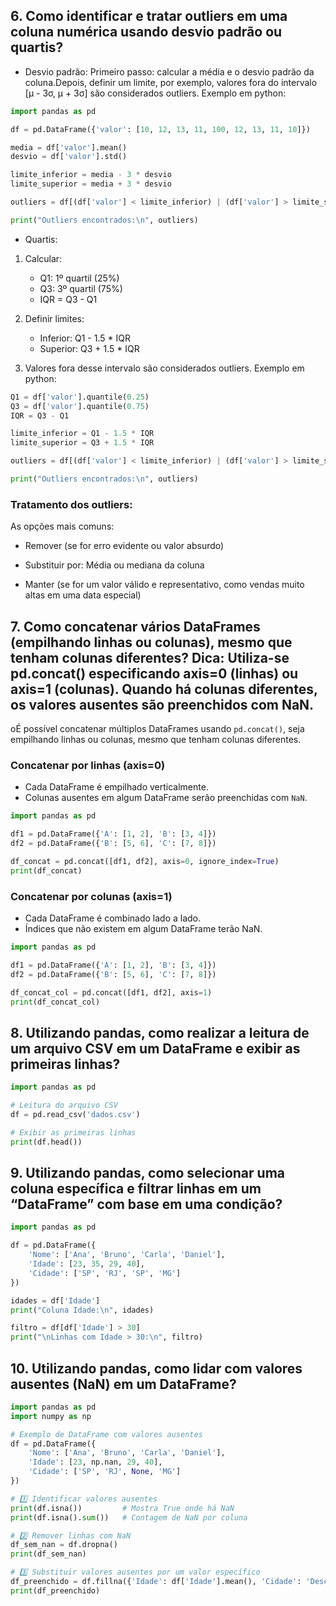 ## 6. Como identificar e tratar outliers em uma coluna numérica usando desvio padrão ou quartis? 
- Desvio padrão:
Primeiro passo: calcular a média e o desvio padrão da coluna.Depois, definir um limite, por exemplo, valores fora do intervalo [μ - 3σ, μ + 3σ] são considerados outliers. Exemplo em python: 
```python
import pandas as pd

df = pd.DataFrame({'valor': [10, 12, 13, 11, 100, 12, 13, 11, 10]})

media = df['valor'].mean()
desvio = df['valor'].std()

limite_inferior = media - 3 * desvio
limite_superior = media + 3 * desvio

outliers = df[(df['valor'] < limite_inferior) | (df['valor'] > limite_superior)]

print("Outliers encontrados:\n", outliers)
```

- Quartis:
1. Calcular:
   - Q1: 1º quartil (25%)
   - Q3: 3º quartil (75%)
   - IQR = Q3 - Q1

2. Definir limites:
   - Inferior: Q1 - 1.5 * IQR
   - Superior: Q3 + 1.5 * IQR

3. Valores fora desse intervalo são considerados outliers.
Exemplo em python:
```python
Q1 = df['valor'].quantile(0.25)
Q3 = df['valor'].quantile(0.75)
IQR = Q3 - Q1

limite_inferior = Q1 - 1.5 * IQR
limite_superior = Q3 + 1.5 * IQR

outliers = df[(df['valor'] < limite_inferior) | (df['valor'] > limite_superior)]

print("Outliers encontrados:\n", outliers)
```

### Tratamento dos outliers:
As opções mais comuns:
- Remover (se for erro evidente ou valor absurdo)

- Substituir por:
Média ou mediana da coluna

- Manter (se for um valor válido e representativo, como vendas muito altas em uma data especial)

## 7. Como concatenar vários DataFrames (empilhando linhas ou colunas), mesmo que tenham colunas diferentes? Dica: Utiliza-se pd.concat() especificando axis=0 (linhas) ou axis=1 (colunas). Quando há colunas diferentes, os valores ausentes são preenchidos com NaN. 

oÉ possível concatenar múltiplos DataFrames usando `pd.concat()`, seja empilhando linhas ou colunas, mesmo que tenham colunas diferentes.

### Concatenar por **linhas** (axis=0)

- Cada DataFrame é empilhado verticalmente.
- Colunas ausentes em algum DataFrame serão preenchidas com `NaN`.

```python
import pandas as pd

df1 = pd.DataFrame({'A': [1, 2], 'B': [3, 4]})
df2 = pd.DataFrame({'B': [5, 6], 'C': [7, 8]})

df_concat = pd.concat([df1, df2], axis=0, ignore_index=True)
print(df_concat)
```

### Concatenar por colunas (axis=1)
- Cada DataFrame é combinado lado a lado.
- Índices que não existem em algum DataFrame terão NaN.

```python
import pandas as pd

df1 = pd.DataFrame({'A': [1, 2], 'B': [3, 4]})
df2 = pd.DataFrame({'B': [5, 6], 'C': [7, 8]})

df_concat_col = pd.concat([df1, df2], axis=1)
print(df_concat_col)
```

## 8. Utilizando pandas, como realizar a leitura de um arquivo CSV em um DataFrame e exibir as primeiras linhas? 


```python
import pandas as pd

# Leitura do arquivo CSV
df = pd.read_csv('dados.csv')

# Exibir as primeiras linhas
print(df.head())
```


## 9. Utilizando pandas, como selecionar uma coluna específica e filtrar linhas em um “DataFrame” com base em uma condição?
```python
import pandas as pd

df = pd.DataFrame({
    'Nome': ['Ana', 'Bruno', 'Carla', 'Daniel'],
    'Idade': [23, 35, 29, 40],
    'Cidade': ['SP', 'RJ', 'SP', 'MG']
})

idades = df['Idade']
print("Coluna Idade:\n", idades)

filtro = df[df['Idade'] > 30]
print("\nLinhas com Idade > 30:\n", filtro)
```
## 10. Utilizando pandas, como lidar com valores ausentes (NaN) em um DataFrame?
```python
import pandas as pd
import numpy as np

# Exemplo de DataFrame com valores ausentes
df = pd.DataFrame({
    'Nome': ['Ana', 'Bruno', 'Carla', 'Daniel'],
    'Idade': [23, np.nan, 29, 40],
    'Cidade': ['SP', 'RJ', None, 'MG']
})

# 1️⃣ Identificar valores ausentes
print(df.isna())         # Mostra True onde há NaN
print(df.isna().sum())   # Contagem de NaN por coluna

# 2️⃣ Remover linhas com NaN
df_sem_nan = df.dropna()
print(df_sem_nan)

# 3️⃣ Substituir valores ausentes por um valor específico
df_preenchido = df.fillna({'Idade': df['Idade'].mean(), 'Cidade': 'Desconhecida'})
print(df_preenchido)
```



